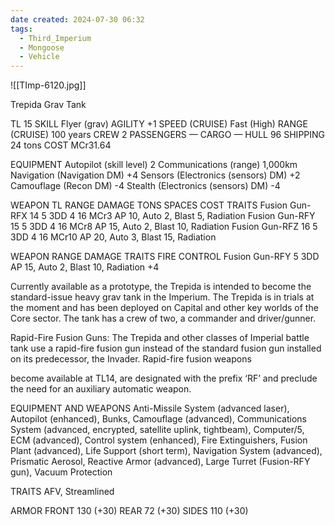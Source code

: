 ```yaml
---
date created: 2024-07-30 06:32
tags:
  - Third_Imperium
  - Mongoose
  - Vehicle
---
```

![[TImp-6120.jpg]]

Trepida Grav Tank

TL 15
SKILL Flyer (grav)
AGILITY +1
SPEED (CRUISE) Fast (High)
RANGE (CRUISE) 100 years
CREW 2
PASSENGERS —
CARGO —
HULL 96
SHIPPING 24 tons
COST MCr31.64

EQUIPMENT
Autopilot (skill level) 2
Communications (range) 1,000km
Navigation (Navigation DM) +4
Sensors (Electronics (sensors) DM) +2
Camouflage (Recon DM) -4
Stealth (Electronics (sensors) DM) -4

WEAPON TL RANGE DAMAGE TONS SPACES COST TRAITS
Fusion Gun-RFX 14 5 3DD 4 16 MCr3 AP 10, Auto 2, Blast 5, Radiation
Fusion Gun-RFY 15 5 3DD 4 16 MCr8 AP 15, Auto 2, Blast 10, Radiation
Fusion Gun-RFZ 16 5 3DD 4 16 MCr10 AP 20, Auto 3, Blast 15, Radiation

WEAPON RANGE DAMAGE TRAITS FIRE CONTROL
Fusion Gun-RFY 5 3DD AP 15, Auto 2, Blast 10, Radiation +4

Currently available as a prototype, the Trepida is
intended to become the standard-issue heavy grav tank
in the Imperium. The Trepida is in trials at the moment
and has been deployed on Capital and other key
worlds of the Core sector. The tank has a crew of two,
a commander and driver/gunner.

Rapid-Fire Fusion Guns: The Trepida and other
classes of Imperial battle tank use a rapid-fire fusion
gun instead of the standard fusion gun installed on its
predecessor, the Invader. Rapid-fire fusion weapons

become available at TL14, are designated with the
prefix ‘RF’ and preclude the need for an auxiliary
automatic weapon.

EQUIPMENT AND WEAPONS
Anti-Missile System (advanced laser), Autopilot
(enhanced), Bunks, Camouflage (advanced),
Communications System (advanced, encrypted,
satellite uplink, tightbeam), Computer/5, ECM
(advanced), Control system (enhanced), Fire
Extinguishers, Fusion Plant (advanced), Life Support
(short term), Navigation System (advanced), Prismatic
Aerosol, Reactive Armor (advanced), Large Turret
(Fusion-RFY gun), Vacuum Protection

TRAITS
AFV, Streamlined

ARMOR
FRONT 130 (+30) REAR 72 (+30) SIDES 110 (+30)
